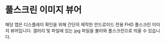 # 풀스크린 이미지 뷰어

해당 앱은 디스플레이 확인을 위해 간단히 제작한 안드로이드 전용 FHD 풀스크린 이미지 뷰어입니다.
갤러리 및 파일에 있는 jpg 파일을 불러와 풀스크린으로 띄울 수 있습니다.
